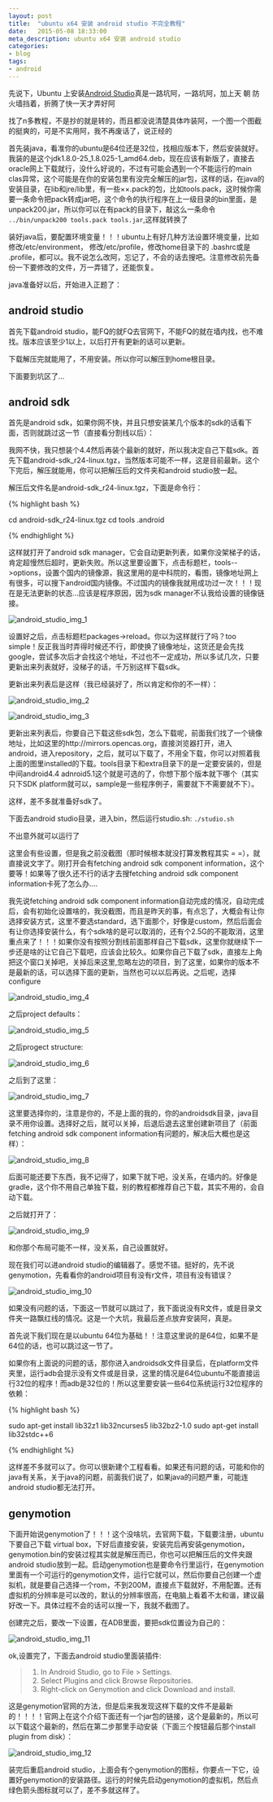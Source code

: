 ```yaml
---
layout: post
title:  "ubuntu x64 安装 android studio 不完全教程"
date:   2015-05-08 18:33:00
meta_description: ubuntu x64 安装 android studio
categories:
- blog
tags:
- android
---
```


先说下，Ubuntu 上安装[Android Studio][]真是一路坑阿，一路坑阿，加上天  朝 防火墙挡着，折腾了快一天才弄好阿

找了n多教程，不是抄的就是转的，而且都没说清楚具体咋装阿，一个图一个图截的挺爽的，可是不实用阿，我不再废话了，说正经的

首先装java，看准你的ubuntu是64位还是32位，找相应版本下，然后安装就好。我装的是这个jdk1.8.0-25_1.8.025-1_amd64.deb，现在应该有新版了，直接去oracle网上下载就行，没什么好说的，不过有可能会遇到一个不能运行的main clas异常，这个可能是在你的安装包里有没完全解压的jar包，这样的话，在java的安装目录，在lib和jre/lib里，有一些××.pack的包，比如tools.pack，这时候你需要一条命令把pack转成jar吧，这个命令的执行程序在上一级目录的bin里面，是unpack200.jar，所以你可以在有pack的目录下，敲这么一条命令 `../bin/unpack200 tools.pack tools.jar`,这样就转换了

装好java后，要配置环境变量！！！ubuntu上有好几种方法设置环境变量，比如修改/etc/environment， 修改/etc/profile，修改home目录下的 .bashrc或是  .profile，都可以。我不说怎么改阿，忘记了，不会的话去搜吧。注意修改前先备份一下要修改的文件，万一弄错了，还能恢复。

java准备好以后，开始进入正题了：

## android studio

首先下载android studio，能FQ的就FQ去官网下，不能FQ的就在墙内找，也不难找。版本应该至少1以上，以后打开有更新的话可以更新。

下载解压完就能用了，不用安装。所以你可以解压到home根目录。

下面要到坑区了...

## android sdk

首先是android sdk，如果你网不快，并且只想安装某几个版本的sdk的话看下面，否则就跳过这一节（直接看分割线以后）：

我网不快，我只想装个4.4然后再装个最新的就好，所以我决定自己下载sdk。首先下载android-sdk_r24-linux.tgz，当然版本可能不一样，这是目前最新。这个下完后，解压就能用，你可以把解压后的文件夹和android studio放一起。

解压后文件名是android-sdk_r24-linux.tgz，下面是命令行：

{% highlight bash %}

cd android-sdk_r24-linux.tgz
cd tools
.android

{% endhighlight %}

这样就打开了android sdk manager，它会自动更新列表，如果你没架梯子的话，肯定超慢然后超时，更新失败。所以这里要设置下，点击标题栏，tools-->options，设置个国内的镜像源，我这里用的是中科院的，看图，镜像地址网上有很多，可以搜下android国内镜像。不过国内的镜像我就用成功过一次！！！现在是无法更新的状态...应该是程序原因，因为sdk manager不认我给设置的镜像链接。

![android_studio_img_1](http://7xj0rk.com1.z0.glb.clouddn.com/android_studio_1.png)

设置好之后，点击标题栏packages->reload。你以为这样就行了吗？too simple！反正我当时弄得时候还不行，即使换了镜像地址，这货还是会先找google，尝试多次后才会找这个地址，不过也不一定成功，所以多试几次，只要更新出来列表就好，没梯子的话，千万别这样下载sdk。

更新出来列表后是这样（我已经装好了，所以肯定和你的不一样）：

![android_studio_img_2](http://7xj0rk.com1.z0.glb.clouddn.com/android_studio_2.png)

![android_studio_img_3](http://7xj0rk.com1.z0.glb.clouddn.com/android_studio_3.png)

更新出来列表后，你要自己下载这些sdk包，怎么下载呢，前面我们找了一个镜像地址，比如这里的http://mirrors.opencas.org，直接浏览器打开，进入android，进入repository，之后，就可以下载了，不用全下载，你可以对照着我上面的图里installed的下载。tools目录下和extra目录下的是一定要安装的，但是中间android4.4 adnroid5.1这个就是可选的了，你想下那个版本就下哪个（其实只下SDK platform就可以，sample是一些程序例子，需要就下不需要就不下）。

这样，差不多就准备好sdk了。

下面去android studio目录，进入bin，然后运行studio.sh: `./studio.sh`

不出意外就可以运行了

这里会有些设置，但是我之前没截图（那时候根本就没打算发教程其实 = =），就直接说文字了。刚打开会有fetching android sdk component information，这个要等！如果等了很久还不行的话才去搜fetching android sdk component information卡死了怎么办....

我先说fetching android sdk component information自动完成的情况，自动完成后，会有初始化设置啥的，我没截图，而且是昨天的事，有点忘了，大概会有让你选择安装方式，这里不要选standard，选下面那个，好像是custom，然后后面会有让你选择安装什么，有个sdk啥的是可以取消的，还有个2.5G的不能取消，这里重点来了！！！如果你没有按照分割线前面那样自己下载sdk，这里你就继续下一步还是啥的让它自己下载吧，应该会比较久。如果你自己下载了sdk，直接左上角把这个窗口关掉吧，关掉后来这里,忽略左边的项目，到了这里，如果你的版本不是最新的话，可以选择下面的更新，当然也可以以后再说。之后呢，选择configure

![android_studio_img_4](http://7xj0rk.com1.z0.glb.clouddn.com/android_studio_4.png)

之后project defaults：

![android_studio_img_5](http://7xj0rk.com1.z0.glb.clouddn.com/android_studio_5.png)

之后progect structure:

![android_studio_img_6](http://7xj0rk.com1.z0.glb.clouddn.com/android_studio_6.png)

之后到了这里：

![android_studio_img_7](http://7xj0rk.com1.z0.glb.clouddn.com/android_studio_7.png)

这里要选择你的，注意是你的，不是上面的我的，你的androidsdk目录，java目录不用你设置。选择好之后，就可以关掉，后退后退去这里创建新项目了（前面fetching android sdk component information有问题的，解决后大概也是这样）：

![android_studio_img_8](http://7xj0rk.com1.z0.glb.clouddn.com/android_studio_8.png)

后面可能还要下东西，我不记得了，如果下就下吧，没关系，在墙内的。好像是gradle，这个你不用自己单独下载，别的教程都推荐自己下载，其实不用的，会自动下载。

之后就打开了：

![android_studio_img_9](http://7xj0rk.com1.z0.glb.clouddn.com/android_studio_9.png)

和你那个布局可能不一样，没关系，自己设置就好。

现在我们可以进android studio的编辑器了。感觉不错。挺好的，先不说genymotion，先看看你的android项目有没有r文件，项目有没有错误？

![android_studio_img_10](http://7xj0rk.com1.z0.glb.clouddn.com/android_studio_10.png)

如果没有问题的话，下面这一节就可以跳过了，我下面说没有R文件，或是目录文件夹一路飘红线的情况。这是一个大坑，我最后差点放弃安装阿，真是。

首先说下我们现在是以ubuntu 64位为基础！！注意这里说的是64位，如果不是64位的话，也可以跳过这一节了。

如果你有上面说的问题的话，那你进入androidsdk文件目录后，在platform文件夹里，运行adb会提示没有文件或是目录，这里的情况是64位ubuntu不能直接运行32位的程序！而adb是32位的！所以这里要安装一些64位系统运行32位程序的依赖：

{% highlight bash %}

sudo apt-get install lib32z1 lib32ncurses5 lib32bz2-1.0
sudo apt-get install lib32stdc++6

{% endhighlight %}

这样差不多就可以了。你可以很新建个工程看看。如果还有问题的话，可能和你的java有关系，关于java的问题，前面我们说了，如果java的问题严重，可能连android studio都无法打开。

## genymotion

下面开始说genymotion了！！！这个没啥坑，去官网下载，下载要注册，ubuntu下要自己下载 virtual box，下好后直接安装，安装完后再安装genymotion，genymotion.bin的安装过程其实就是解压而已，你也可以把解压后的文件夹跟android studio放到一起。启动genymotion也是要命令行里运行，在genymotion里面有一个可运行的genymotion文件，运行它就可以，然后你要自己创建一个虚拟机，就是要自己选择一个rom，不到200M，直接点下载就好，不用配置。还有虚拟机的分辨率是可以改的，默认的分辨率很高，在电脑上看着不太和谐，建议最好改一下。具体过程不会的话可以搜一下，我就不截图了。

创建完之后，要改一下设置，在ADB里面，要把sdk位置设为自己的：

![android_studio_img_11](http://7xj0rk.com1.z0.glb.clouddn.com/android_studio_11.png)

ok,设置完了，下面去android studio里面装插件:

>1. In Android Studio, go to File > Settings.
>2. Select Plugins and click Browse Repositories.
>3. Right-click on Genymotion and click Download and install.

这是genymotion官网的方法，但是后来我发现这样下载的文件不是最新的！！！！官网上在这个介绍下面还有一个jar包的链接，这个是最新的，所以可以下载这个最新的，然后在第二步那里手动安装（下面三个按钮最后那个install plugin from disk）：

![android_studio_img_12](http://7xj0rk.com1.z0.glb.clouddn.com/android_studio_12.png)

装完后重启android studio，上面会有个genymotion的图标，你要点一下它，设置好genymotion的安装路径。运行的时候先启动genymotion的虚拟机，然后点绿色箭头图标就可以了，差不多就这样了。


[Android Studio]: http://en.wikipedia.org/wiki/Android_Studio
